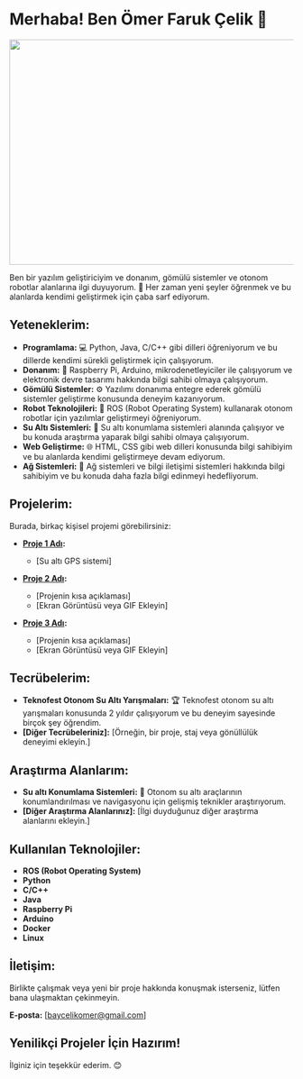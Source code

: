 #  Merhaba! Ben Ömer Faruk Çelik 👋

<img src="https://media1.giphy.com/media/v1.Y2lkPTc5MGI3NjExaWdiNHF2cXhodGlqYXg1NmNtZ21pbWtsZjRkaDN3ZDB2ZGtseHE1eiZlcD12MV9pbnRlcm5hbF9naWZfYnlfaWQmY3Q9Zw/2WuHHWbGt3fY4/giphy.gif" width="800" height="400">

Ben bir yazılım geliştiriciyim ve donanım, gömülü sistemler ve otonom robotlar alanlarına ilgi duyuyorum. 🚀 Her zaman yeni şeyler öğrenmek ve bu alanlarda kendimi geliştirmek için çaba sarf ediyorum. 

## Yeteneklerim:

* **Programlama:** 💻  Python, Java, C/C++  gibi dilleri öğreniyorum ve bu dillerde kendimi sürekli geliştirmek için çalışıyorum. 
* **Donanım:** 🔌  Raspberry Pi, Arduino, mikrodenetleyiciler ile çalışıyorum ve elektronik devre tasarımı hakkında bilgi sahibi olmaya çalışıyorum. 
* **Gömülü Sistemler:** ⚙️ Yazılımı donanıma entegre ederek gömülü sistemler geliştirme konusunda deneyim kazanıyorum. 
* **Robot Teknolojileri:** 🤖 ROS (Robot Operating System) kullanarak otonom robotlar için yazılımlar geliştirmeyi öğreniyorum.
* **Su Altı Sistemleri:** 🌊  Su altı konumlama sistemleri alanında çalışıyor ve bu konuda araştırma yaparak bilgi sahibi olmaya çalışıyorum.
* **Web Geliştirme:** 🌐 HTML, CSS gibi web dilleri konusunda bilgi sahibiyim ve bu alanlarda kendimi geliştirmeye devam ediyorum.
* **Ağ Sistemleri:** 📡 Ağ sistemleri ve bilgi iletişimi sistemleri hakkında bilgi sahibiyim ve bu konuda daha fazla bilgi edinmeyi hedefliyorum.

## Projelerim:

Burada, birkaç kişisel projemi görebilirsiniz:

* **[Proje 1 Adı](https://github.com/OmerFaruk-Celik/AMKS_AUV_ATILAY):** 
    * [Su altı GPS sistemi]
    
* **[Proje 2 Adı](https://github.com/OmerFaruk-Celik/Proje2):** 
    * [Projenin kısa açıklaması] 
    * [Ekran Görüntüsü veya GIF Ekleyin]
* **[Proje 3 Adı](https://github.com/OmerFaruk-Celik/Proje3):** 
    * [Projenin kısa açıklaması]
    * [Ekran Görüntüsü veya GIF Ekleyin]

## Tecrübelerim:

* **Teknofest Otonom Su Altı Yarışmaları:** 🏆  Teknofest otonom su altı yarışmaları konusunda 2 yıldır çalışıyorum ve bu deneyim sayesinde birçok şey öğrendim. 
* **[Diğer Tecrübeleriniz]:**  [Örneğin, bir proje, staj veya gönüllülük deneyimi ekleyin.]

## Araştırma Alanlarım:

* **Su altı Konumlama Sistemleri:** 🧭  Otonom su altı araçlarının konumlandırılması ve navigasyonu için gelişmiş teknikler araştırıyorum.
* **[Diğer Araştırma Alanlarınız]:**  [İlgi duyduğunuz diğer araştırma alanlarını ekleyin.]

## Kullanılan Teknolojiler:

* **ROS (Robot Operating System)**
* **Python**
* **C/C++**
* **Java**
* **Raspberry Pi**
* **Arduino**
* **Docker**
* **Linux**

## İletişim:

Birlikte çalışmak veya yeni bir proje hakkında konuşmak isterseniz, lütfen bana ulaşmaktan çekinmeyin.

**E-posta:** [baycelikomer@gmail.com]


## **Yenilikçi Projeler İçin Hazırım!**

İlginiz için teşekkür ederim. 😊
